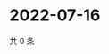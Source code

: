 # 2022-07-16

共 0 条

<!-- BEGIN WEIBO -->
<!-- 最后更新时间 Sat Jul 16 2022 02:20:14 GMT+0800 (China Standard Time) -->

<!-- END WEIBO -->
